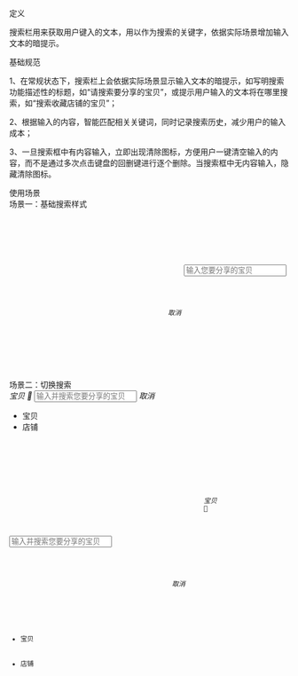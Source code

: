 <div class="spec-section mb40 navBar">
   <div class="mb40">
        <div class="fontsize-20 mb10">定义</div>
        <p class="mb20">搜索栏用来获取用户键入的文本，用以作为搜索的关键字，依据实际场景增加输入文本的暗提示。</p>
    </div>
    <div class="mb40">
        <div class="fontsize-20 mb10">基础规范</div> 
        <p class="mb0">1、在常规状态下，搜索栏上会依据实际场景显示输入文本的暗提示，如写明搜索功能描述性的标题，如“请搜索要分享的宝贝”，或提示用户输入的文本将在哪里搜索，如“搜索收藏店铺的宝贝”；</p>
        <p class="mb0">2、根据输入的内容，智能匹配相关关键词，同时记录搜索历史，减少用户的输入成本；</p>
        <p class="mb20">3、一旦搜索框中有内容输入，立即出现清除图标，方便用户一键清空输入的内容，而不是通过多次点击键盘的回删键进行逐个删除。当搜索框中无内容输入，隐藏清除图标。</p>
    </div>
    <div class="mb40">
        <div class="fontsize-20 mb10">使用场景</div> 
        <div class="example">
            <div class="content" style="overflow:hidden;">
                <div class="content-header">
                    <div>场景一：基础搜索样式</div> 
                </div> 
                <div class="content-body pd0">
                    <div class="content-show">
                       <div class="content-wrap">
                            <div bx-name="h5.spec.components/searchbar/searchbar"></div>
                            <ul class="suggestList">
                            </ul>
                       </div> 
                    </div> 
                    <div class="content-pre">
                         <pre class="example-pre" style="border-top:none;">
                             <code class="hljs html xml">
                                <div class="search_box">
                                    <form class="sbox txt">
                                        <span>
                                            <input class="ico search_input" name="q" type="search" placeholder="输入您要分享的宝贝" autocomplete="off"  autocorrect="off" maxlength="50" value=""/>
                                        </span>
                                        <span class="button">
                                            <b></b>
                                        </span>
                                        <i class="btn_cancel">取消</i>
                                    </form> 
                                </div>
                             </code>
                         </pre> 
                    </div>
                </div> 
            </div> 
        </div>
        <!--demo1 end-->
        <div class="example">
            <div class="content" style="overflow:hidden;">
                <div class="content-header">
                    <div>场景二：切换搜索</div> 
                </div> 
                <div class="content-body pd0">
                    <div class="content-show">
                       <div class="content-wrap">
                            <div class="search_box">
                                <form class="sbox txt">
                                    <span class=""> 
                                        <i class="typeChoose" isshow='false'>
                                             宝贝 
                                             <b class="searchfont">&#xe607;</b>
                                        </i> 
                                        <!-- <b class="myfont searchico"></b>-->
                                         <input class="single search_input" name="q" type="search" placeholder="输入并搜索您要分享的宝贝" autocomplete="off" autocorrect="off" maxlength="50" value=""/>
                                     </span>
                                     <span class="button">
                                         <b></b>
                                     </span>
                                     <i class="btn_cancel">取消</i>
                                     <div class="toggle">
                                         <ul>
                                             <li class="tItem" data-type="isrch">宝贝</li> 
                                             <li class="tItem last" data-type="ssrch">店铺</li>
                                         </ul> 
                                     </div>
                                </form> 
                            </div>
                       </div> 
                    </div> 
                    <div class="content-pre">
                         <pre class="example-pre" style="border-top:none;">
                             <code class="hljs html xml">
                                <div class="search_box">
                                    <form class="sbox txt">
                                        <span class=""> 
                                            <i class="typeChoose" isshow='false'>
                                                 宝贝 
                                                 <b class="searchfont">&#xe607;</b>
                                            </i> 
                                            <!-- <b class="myfont searchico"></b>-->
                                             <input class="single search_input" name="q" type="search" placeholder="输入并搜索您要分享的宝贝" autocomplete="off" autocorrect="off" maxlength="50" value=""/>
                                         </span>
                                         <span class="button">
                                             <b></b>
                                         </span>
                                         <i class="btn_cancel">取消</i>
                                         <div class="toggle">
                                             <ul>
                                                 <li class="tItem" data-type="isrch">宝贝</li> 
                                                 <li class="tItem last" data-type="ssrch">店铺</li>
                                             </ul> 
                                         </div>
                                    </form> 
                                </div>
                             </code>
                         </pre> 
                    </div>
                </div> 
            </div> 
        </div>
    </div>
</div>
